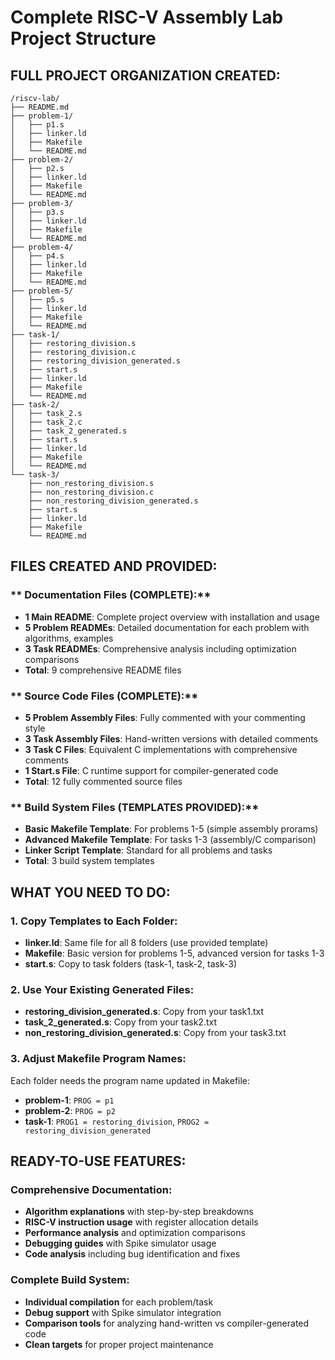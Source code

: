 # Complete RISC-V Assembly Lab Project Structure

## **FULL PROJECT ORGANIZATION CREATED:**

```
/riscv-lab/
├── README.md                          
├── problem-1/                         
│   ├── p1.s                            
│   ├── linker.ld                      
│   ├── Makefile                       
│   └── README.md                      
├── problem-2/                         
│   ├── p2.s                           
│   ├── linker.ld                      
│   ├── Makefile                       
│   └── README.md                      
├── problem-3/                         
│   ├── p3.s                           
│   ├── linker.ld                      
│   ├── Makefile                       
│   └── README.md                      
├── problem-4/                         
│   ├── p4.s                           
│   ├── linker.ld                      
│   ├── Makefile                      
│   └── README.md                      
├── problem-5/                         
│   ├── p5.s                           
│   ├── linker.ld                      
│   ├── Makefile                      
│   └── README.md                      
├── task-1/                            
│   ├── restoring_division.s           
│   ├── restoring_division.c           
│   ├── restoring_division_generated.s 
│   ├── start.s                        
│   ├── linker.ld                      
│   ├── Makefile                       
│   └── README.md                      
├── task-2/                             
│   ├── task_2.s                        
│   ├── task_2.c                        
│   ├── task_2_generated.s              
│   ├── start.s                        
│   ├── linker.ld                      
│   ├── Makefile                      
│   └── README.md                     
└── task-3/                             
    ├── non_restoring_division.s       
    ├── non_restoring_division.c       
    ├── non_restoring_division_generated.s 
    ├── start.s                        
    ├── linker.ld                      
    ├── Makefile                       
    └── README.md                       
```

##  **FILES CREATED AND PROVIDED:**

### ** Documentation Files (COMPLETE):**
-  **1 Main README**: Complete project overview with installation and usage
-  **5 Problem READMEs**: Detailed documentation for each problem with algorithms, examples
-  **3 Task READMEs**: Comprehensive analysis including optimization comparisons
-  **Total**: 9 comprehensive README files

### ** Source Code Files (COMPLETE):**
-  **5 Problem Assembly Files**: Fully commented with your commenting style
-  **3 Task Assembly Files**: Hand-written versions with detailed comments
-  **3 Task C Files**: Equivalent C implementations with comprehensive comments
-  **1 Start.s File**: C runtime support for compiler-generated code
-  **Total**: 12 fully commented source files

### ** Build System Files (TEMPLATES PROVIDED):**
-  **Basic Makefile Template**: For problems 1-5 (simple assembly prorams)
-  **Advanced Makefile Template**: For tasks 1-3 (assembly/C comparison)
-  **Linker Script Template**: Standard for all problems and tasks
-  **Total**: 3 build system templates

##  **WHAT YOU NEED TO DO:**

### **1. Copy Templates to Each Folder:**
- **linker.ld**: Same file for all 8 folders (use provided template)
- **Makefile**: Basic version for problems 1-5, advanced version for tasks 1-3
- **start.s**: Copy to task folders (task-1, task-2, task-3)

### **2. Use Your Existing Generated Files:**
- **restoring_division_generated.s**: Copy from your task1.txt
- **task_2_generated.s**: Copy from your task2.txt  
- **non_restoring_division_generated.s**: Copy from your task3.txt

### **3. Adjust Makefile Program Names:**
Each folder needs the program name updated in Makefile:
- **problem-1**: `PROG = p1`
- **problem-2**: `PROG = p2`
- **task-1**: `PROG1 = restoring_division`, `PROG2 = restoring_division_generated`

## **READY-TO-USE FEATURES:**

### **Comprehensive Documentation:**
- **Algorithm explanations** with step-by-step breakdowns
- **RISC-V instruction usage** with register allocation details
- **Performance analysis** and optimization comparisons
- **Debugging guides** with Spike simulator usage
- **Code analysis** including bug identification and fixes

### **Complete Build System:**
- **Individual compilation** for each problem/task
- **Debug support** with Spike simulator integration
- **Comparison tools** for analyzing hand-written vs compiler-generated code
- **Clean targets** for proper project maintenance
